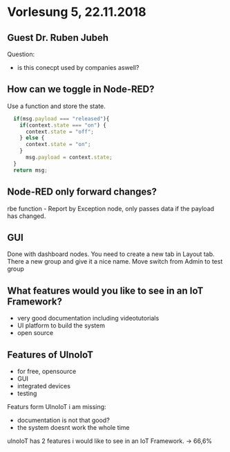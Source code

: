 # Vorlesung 5, 22.11.2018

## Guest Dr. Ruben Jubeh
Question:
* is this conecpt used by companies aswell?

## How can we toggle in Node-RED?
Use a function and store the state.
```javascript
  if(msg.payload === "released"){
    if(context.state === "on") {
      context.state = "off";
    } else {
      context.state = "on";
    }
      msg.payload = context.state;
  }
  return msg;
```
## Node-RED only forward changes?
rbe function - Report by Exception node, only passes data if the payload has changed.

## GUI
Done with dashboard nodes.
You need to create a new tab in Layout tab. There a new group and give it a nice name.
Move switch from Admin to test group

## What features would you like to see in an IoT Framework?
* very good documentation including videotutorials
* UI platform to build the system
* open source

## Features of UlnoIoT
* for free, opensource
* GUI
* integrated devices
* testing

Featurs form UlnoIoT i am missing:
* documentation is not that good?
* the system doesnt work the whole time

ulnoIoT has 2 features i would like to see in an IoT Framework. -> 66,6% 
